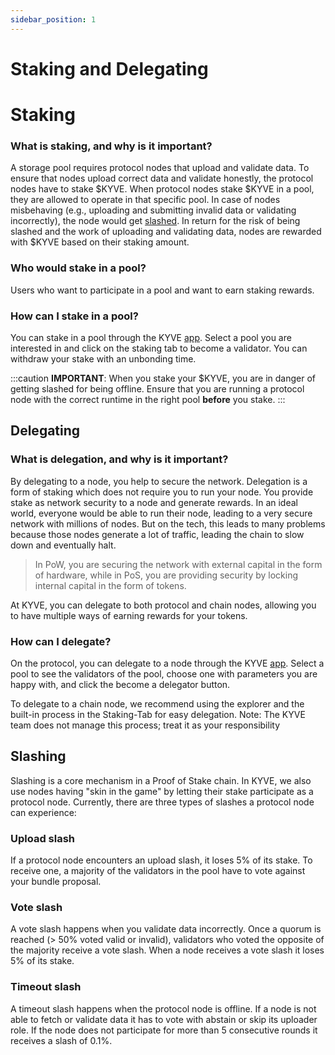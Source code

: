 ```yaml
---
sidebar_position: 1
---
```


# Staking and Delegating

# Staking

### What is staking, and why is it important?

A storage pool requires protocol nodes that upload and validate data. To ensure that nodes upload correct data
and validate honestly, the protocol nodes have to stake $KYVE. When protocol nodes stake $KYVE in a pool, they are
allowed to operate in that specific pool. In case of nodes misbehaving (e.g., uploading and submitting invalid data or
validating incorrectly), the node would get [slashed](#slashing). In return for the risk of being slashed and
the work of uploading and validating data, nodes are rewarded with $KYVE based on their staking amount.

### Who would stake in a pool?

Users who want to participate in a pool and want to earn staking rewards.

### How can I stake in a pool?

You can stake in a pool through the KYVE [app](https://app.kyve.network). Select a pool you are interested in and click
on the staking tab to become a validator. You can withdraw your stake with an unbonding time.

:::caution
**IMPORTANT**: When you stake your $KYVE, you are in danger of getting slashed for being offline. Ensure that you are
running a protocol node with the correct runtime in the right pool **before** you stake.
:::

## Delegating

### What is delegation, and why is it important?

By delegating to a node, you help to secure the network. Delegation is a form of staking which does not require you to
run your node. You provide stake as network security to a node and generate rewards. In an ideal world, everyone would
be able to run their node, leading to a very secure network with millions of nodes. But on the tech, this leads to many
problems because those nodes generate a lot of traffic, leading the chain to slow down and eventually halt.

> In PoW, you are securing the network with external capital in the form of hardware, while in
> PoS, you are providing security by locking internal capital in the form of tokens.

At KYVE, you can delegate to both protocol and chain nodes, allowing you to have multiple ways of earning rewards for
your tokens.

### How can I delegate?

On the protocol, you can delegate to a node through the KYVE [app](https://app.kyve.network). Select a pool to see the
validators of the pool, choose one with parameters you are happy with, and click the become a delegator button.

To delegate to a chain node, we recommend using the explorer and the built-in process in the Staking-Tab for easy
delegation. Note: The KYVE team does not manage this process; treat it as your responsibility

## Slashing

Slashing is a core mechanism in a Proof of Stake chain. In KYVE, we also use nodes having "skin in the game" by letting
their stake participate as a protocol node. Currently, there are three types of slashes a protocol node can experience:

### Upload slash

If a protocol node encounters an upload slash, it loses 5% of its stake. To receive one, a majority of the validators in
the pool have to vote against your bundle proposal.

### Vote slash

A vote slash happens when you validate data incorrectly. Once a quorum is reached (> 50% voted valid or invalid),
validators who voted the opposite of the majority receive a vote slash. When a node receives a vote slash
it loses 5% of its stake.

### Timeout slash

A timeout slash happens when the protocol node is offline.
If a node is not able to fetch or validate data it has to vote with abstain
or skip its uploader role. If the node does not participate for more than 5
consecutive rounds it receives a slash of 0.1%.
